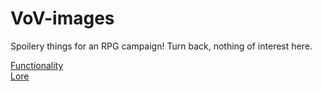 # VoV-images
Spoilery things for an RPG campaign! Turn back, nothing of interest here.

[Functionality](functionality.md)  
[Lore](lore.md)
